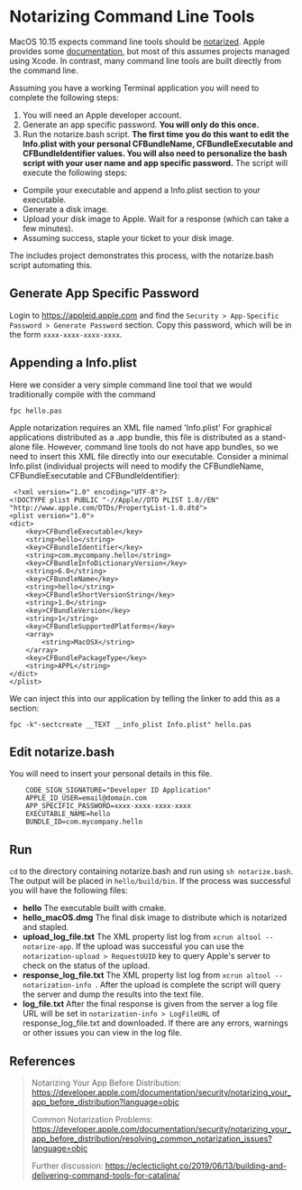# Notarizing Command Line Tools 

MacOS 10.15 expects command line tools should be [notarized](https://mjtsai.com/blog/2019/06/17/notarizing-command-line-tools-for-macos-10-15/). Apple provides some [documentation](https://developer.apple.com/documentation/security/notarizing_your_app_before_distribution), but most of this assumes projects managed using Xcode. In contrast, many command line tools are built directly from the command line. 

Assuming you have a working Terminal application you will need to complete the following steps:
 1. You will need an Apple developer account.
 2. Generate an app specific password. **You will only do this once.** 
 3. Run the notarize.bash script. **The first time you do this want to edit the Info.plist with your personal CFBundleName, CFBundleExecutable and CFBundleIdentifier values. You will also need to personalize the bash script with your user name and app specific password.** The script will execute the following steps:
  - Compile your executable and append a Info.plist section to your executable. 
  - Generate a disk image.
  - Upload your disk image to Apple. Wait for a response (which can take a few minutes).
  - Assuming success, staple your ticket to your disk image.
 
 The includes project demonstrates this process, with the notarize.bash script automating this.

## Generate App Specific Password 

Login to https://appleid.apple.com and find the `Security > App-Specific Password > Generate Password` section. Copy this password, which will be in the form `xxxx-xxxx-xxxx-xxxx`.

## Appending a Info.plist

Here we consider a very simple command line tool that we would traditionally compile with the command

```
fpc hello.pas
```

Apple notarization requires an XML file named 'Info.plist' For graphical applications distributed as a .app bundle, this file is distributed as a stand-alone file. However, command line tools do not have app bundles, so we need to insert this XML file directly into our executable. Consider a minimal Info.plist (individual projects will need to modify the CFBundleName, CFBundleExecutable and CFBundleIdentifier):

```
 <?xml version="1.0" encoding="UTF-8"?>
<!DOCTYPE plist PUBLIC "-//Apple//DTD PLIST 1.0//EN" "http://www.apple.com/DTDs/PropertyList-1.0.dtd">
<plist version="1.0">
<dict>
	<key>CFBundleExecutable</key>
	<string>hello</string>
	<key>CFBundleIdentifier</key>
	<string>com.mycompany.hello</string>
	<key>CFBundleInfoDictionaryVersion</key>
	<string>6.0</string>
	<key>CFBundleName</key>
	<string>hello</string>
	<key>CFBundleShortVersionString</key>
	<string>1.0</string>
	<key>CFBundleVersion</key>
	<string>1</string>
	<key>CFBundleSupportedPlatforms</key>
	<array>
		<string>MacOSX</string>
	</array>
	<key>CFBundlePackageType</key>
	<string>APPL</string>
</dict>
</plist>
```

We can inject this into our application by telling the linker to add this as a section:

```
fpc -k"-sectcreate __TEXT __info_plist Info.plist" hello.pas
```  

## Edit notarize.bash

You will need to insert your personal details in this file.
``` 
    CODE_SIGN_SIGNATURE="Developer ID Application"
    APPLE_ID_USER=email@domain.com
    APP_SPECIFIC_PASSWORD=xxxx-xxxx-xxxx-xxxx
    EXECUTABLE_NAME=hello
    BUNDLE_ID=com.mycompany.hello
``` 

## Run

`cd` to the directory containing notarize.bash and run using `sh notarize.bash`.  The output will be placed in `hello/build/bin`. If the process was successful you will have the following files:

- **hello** The executable built with cmake.
- **hello_macOS.dmg** The final disk image to distribute which is notarized and stapled.
- **upload_log_file.txt** The XML property list log from `xcrun altool --notarize-app`. If the upload was successful you can use the `notarization-upload > RequestUUID` key to query Apple's server to check on the status of the upload.
- **response_log_file.txt** The XML property list log from `xcrun altool --notarization-info `. After the upload is complete the script will query the server and dump the results into the text file.
- **log_file.txt** After the final response is given from the server a log file URL will be set in `notarization-info > LogFileURL` of response_log_file.txt and downloaded. If there are any errors, warnings or other issues you can view in the log file.

## References

> Notarizing Your App Before Distribution: 
>https://developer.apple.com/documentation/security/notarizing_your_app_before_distribution?language=objc
> 
> Common Notarization Problems: 
>https://developer.apple.com/documentation/security/notarizing_your_app_before_distribution/resolving_common_notarization_issues?language=objc
>
>Further discussion:
>https://eclecticlight.co/2019/06/13/building-and-delivering-command-tools-for-catalina/

